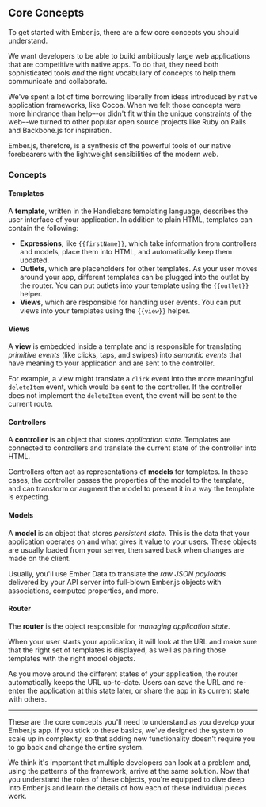 ## Core Concepts

To get started with Ember.js, there are a few core concepts you
should understand. 

We want developers to be able to build ambitiously large web
applications that are competitive with native apps. To do that, they
need both sophisticated tools *and* the right vocabulary of concepts to
help them communicate and collaborate.

We've spent a lot of time borrowing liberally from ideas introduced
by native application frameworks, like Cocoa. When we felt those
concepts were more hindrance than help–-or didn't fit within the unique
constraints of the web–-we turned to other popular open source projects
like Ruby on Rails and Backbone.js for inspiration.

Ember.js, therefore, is a synthesis of the powerful tools of our native
forebearers with the lightweight sensibilities of the modern web. 

### Concepts

#### Templates

A **template**, written in the Handlebars templating language, describes
the user interface of your application. In addition to plain HTML,
templates can contain the following:

* **Expressions**, like `{{firstName}}`, which take information from
  controllers and models, place them into HTML, and automatically keep them
  updated.
* **Outlets**, which are placeholders for other templates. As your user
  moves around your app, different templates can be plugged into the
  outlet by the router. You can put outlets into your template using the
  `{{outlet}}` helper.
* **Views**, which are responsible for handling user events. You can put
  views into your templates using the `{{view}}` helper.

#### Views

A **view** is embedded inside a template and is responsible for
translating _primitive events_ (like clicks, taps, and swipes) into
_semantic events_ that have meaning to your application and are sent to
the controller.

For example, a view might translate a `click` event into the more
meaningful `deleteItem` event, which would be sent to the controller.
If the controller does not implement the `deleteItem` event, the event
will be sent to the current route.

#### Controllers

A **controller** is an object that stores _application state_. Templates
are connected to controllers and translate the current state of the
controller into HTML.

Controllers often act as representations of **models** for templates. In
these cases, the controller passes the properties of the model to the
template, and can transform or augment the model to present it in a way
the template is expecting.

#### Models

A **model** is an object that stores _persistent state_. This is the
data that your application operates on and what gives it value to your
users.  These objects are usually loaded from your server, then saved
back when changes are made on the client.

Usually, you'll use Ember Data to translate the _raw JSON payloads_
delivered by your API server into full-blown Ember.js objects with
associations, computed properties, and more.

#### Router

The **router** is the object responsible for _managing application state_.

When your user starts your application, it will look at the URL and make
sure that the right set of templates is displayed, as well as pairing
those templates with the right model objects.

As you move around the different states of your application, the
router automatically keeps the URL up-to-date. Users can save the URL
and re-enter the application at this state later, or share the app in
its current state with others.

---

These are the core concepts you'll need to understand as you develop
your Ember.js app. If you stick to these basics, we've designed the
system to scale up in complexity, so that adding new functionality
doesn't require you to go back and change the entire system.

We think it's important that multiple developers can look at a problem
and, using the patterns of the framework, arrive at the same solution.
Now that you understand the roles of these objects, you're equipped to
dive deep into Ember.js and learn the details of how each of these
individual pieces work.
